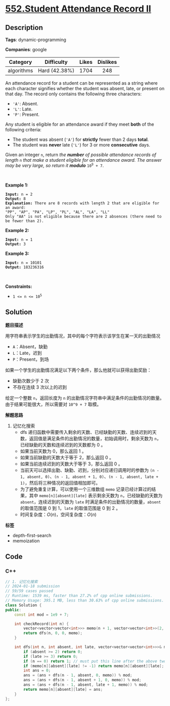 # [552.Student Attendance Record II](https://leetcode.com/problems/student-attendance-record-ii/description/)

## Description

**Tags**: dynamic-programming

**Companies**: google

|  Category  |  Difficulty   | Likes | Dislikes |
| :--------: | :-----------: | :---: | :------: |
| algorithms | Hard (42.38%) | 1704  |   248    |

<p>An attendance record for a student can be represented as a string where each character signifies whether the student was absent, late, or present on that day. The record only contains the following three characters:</p>
<ul>
  <li><code>&#39;A&#39;</code>: Absent.</li>
  <li><code>&#39;L&#39;</code>: Late.</li>
  <li><code>&#39;P&#39;</code>: Present.</li>
</ul>
<p>Any student is eligible for an attendance award if they meet <strong>both</strong> of the following criteria:</p>
<ul>
  <li>The student was absent (<code>&#39;A&#39;</code>) for <strong>strictly</strong> fewer than 2 days <strong>total</strong>.</li>
  <li>The student was <strong>never</strong> late (<code>&#39;L&#39;</code>) for 3 or more <strong>consecutive</strong> days.</li>
</ul>
<p>Given an integer <code>n</code>, return <em>the <strong>number</strong> of possible attendance records of length</em> <code>n</code><em> that make a student eligible for an attendance award. The answer may be very large, so return it <strong>modulo</strong> </em><code>10<sup>9</sup> + 7</code>.</p>
<p>&nbsp;</p>
<p><strong class="example">Example 1:</strong></p>
<pre><code><strong>Input:</strong> n = 2
<strong>Output:</strong> 8
<strong>Explanation:</strong> There are 8 records with length 2 that are eligible for an award:
&quot;PP&quot;, &quot;AP&quot;, &quot;PA&quot;, &quot;LP&quot;, &quot;PL&quot;, &quot;AL&quot;, &quot;LA&quot;, &quot;LL&quot;
Only &quot;AA&quot; is not eligible because there are 2 absences (there need to be fewer than 2).</code></pre>
<p><strong class="example">Example 2:</strong></p>
<pre><code><strong>Input:</strong> n = 1
<strong>Output:</strong> 3</code></pre>
<p><strong class="example">Example 3:</strong></p>
<pre><code><strong>Input:</strong> n = 10101
<strong>Output:</strong> 183236316</code></pre>
<p>&nbsp;</p>
<p><strong>Constraints:</strong></p>
<ul>
  <li><code>1 &lt;= n &lt;= 10<sup>5</sup></code></li>
</ul>

## Solution

**题目描述**

用字符串表示学生的出勤情况，其中的每个字符表示该学生在某一天的出勤情况

- `A`：Absent，缺勤
- `L`：Late，迟到
- `P`：Present，到场

如果一个学生的出勤情况满足以下两个条件，那么他就可以获得出勤奖励：

- 缺勤次数少于 2 次
- 不存在连续 3 次以上的迟到

给定一个整数 `n`，返回长度为 `n` 的出勤情况字符串中满足条件的出勤情况的数量。由于结果可能很大，所以需要对 `10^9 + 7` 取模。

**解题思路**

1. 记忆化搜索
   - dfs 递归函数中需要传入剩余的天数、已经缺勤的天数、连续迟到的天数，返回值是满足条件的出勤情况的数量，初始调用时，剩余天数为 `n`，已经缺勤的天数和连续迟到的天数都为 0 。
   - 如果当前天数为 0，那么返回 1 。
   - 如果当前缺勤的天数大于等于 2，那么返回 0 。
   - 如果当前连续迟到的天数大于等于 3，那么返回 0 。
   - 当前天可以选择出勤、缺勤、迟到，分别对应递归调用时的参数为 `(n - 1, absent, 0)`、`(n - 1, absent + 1, 0)`、`(n - 1, absent, late + 1)`，然后将三种情况的返回值相加即可。
   - 为了避免重复计算，可以使用一个三维数组 `memo` 记录已经计算过的结果，其中 `memo[n][absent][late]` 表示剩余天数为 `n`，已经缺勤的天数为 `absent`，连续迟到的天数为 `late` 时满足条件的出勤情况的数量，`absent` 的取值范围是 0 到 1，`late` 的取值范围是 0 到 2 。
   - 时间复杂度：$O(n)$，空间复杂度：$O(n)$

**标签**

- depth-first-search
- memoization

<!-- code start -->
## Code

### C++

```cpp
// 1. 记忆化搜索
// 2024-01-18 submission
// 59/59 cases passed
// Runtime: 1539 ms, faster than 27.2% of cpp online submissions.
// Memory Usage: 395.1 MB, less than 30.63% of cpp online submissions.
class Solution {
public:
    const int mod = 1e9 + 7;

    int checkRecord(int n) {
        vector<vector<vector<int>>> memo(n + 1, vector<vector<int>>(2, vector<int>(3, -1)));
        return dfs(n, 0, 0, memo);
    }

    int dfs(int n, int absent, int late, vector<vector<vector<int>>>& memo) {
        if (absent >= 2) return 0;
        if (late >= 3) return 0;
        if (n == 0) return 1; // must put this line after the above two lines
        if (memo[n][absent][late] != -1) return memo[n][absent][late];
        int ans = 0;
        ans = (ans + dfs(n - 1, absent, 0, memo)) % mod;
        ans = (ans + dfs(n - 1, absent + 1, 0, memo)) % mod;
        ans = (ans + dfs(n - 1, absent, late + 1, memo)) % mod;
        return memo[n][absent][late] = ans;
    }
};
```

<!-- code end -->

